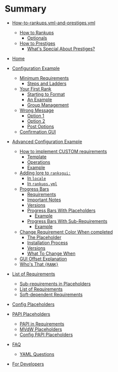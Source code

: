 # Summary 
- [How-to-rankups.yml-and-prestiges.yml](./How-to-rankups.yml-and-prestiges.yml.md)
  - [How to Rankups]()
    - [Optionals]()
  - [How to Prestiges]()
    - [What's Special About Prestiges?]()
- [Home]()
- [Configuration Example]()
  - [Minimum Requirements]()
    - [Steps and Ladders]()
  - [Your First Rank]()
    - [Starting to Format]()
    - [An Example]()
    - [Group Management]()
  - [Wrong Message]()
    - [Option 1]()
    - [Option 2]()
    - [Post Options]()
  - [Confirmation GUI]()

- [Advanced Configuration Example]()
  - [How to implement CUSTOM requirements]()
    - [Template]()
    - [Operations]()
    - [Example]()
  - [Adding lore to `ranksgui:`]()
    - [In `locale`]()
    - [In `rankups.yml`]()
  - [Progress Bars]()
    - [Requirements]()
    - [Important Notes]()
    - [Versions]()
    - [Progress Bars With Placeholders]()
      - [Example]()
    - [Progress Bars With Sub-Requirements]()
      - [Example]()
  - [Change Requirement Color When completed]()
    - [The Placeholder]()
    - [Installation Process]()
    - [Versions]()
    - [What To Change When]()
  - [GUI Offset Explanation]()
  - [Who's That `{RANK}`]()

- [List of Requirements]()
  - [Sub-requirements in Placeholders]()
  - [List of Requirements]()
  - [Soft-dependent Requirements]()

- [Config Placeholders]()

- [PAPI Placeholders]()
  - [PAPI in Requirements]()
  - [MVdW Placeholders]()
  - [Config PAPI Placeholders]()

- [FAQ]()
  - [YAML Questions]()

- [For Developers]()
